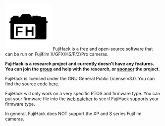 ![logo](img/fujihack-small.png)
FujiHack is a free and open-source software that can be run on Fujifilm X/GFX/HS/F/Z/Pro cameras.

**FujiHack is a research project and currently doesn't have any features. You can join the [group](https://discord.com/invite/UZXDktvAZP) and help with the research, or [sponsor](https://ko-fi.com/petabyte/) the project.**

FujiHack is licensed under the GNU General Public License v3.0. You can find the source code [here](https://github.com/fujihack/fujihack).

FujiHack will only work on a very specific RTOS and firmware type. You can put your firmware file into the [web patcher](https://fujihack.github.io/patcher/) to see if FujiHack supports your firmware type.  

In general, FujiHack does NOT support the XP and S series Fujifilm cameras.
